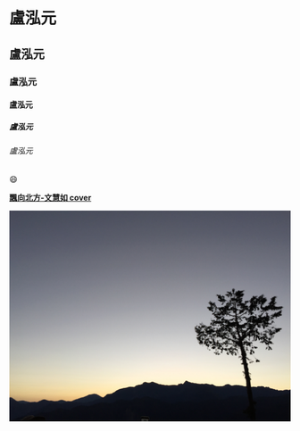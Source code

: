 # 盧泓元
## 盧泓元
### 盧泓元
#### 盧泓元
##### 盧泓元
###### 盧泓元

:smile:

[**飄向北方-文慧如 cover**](https://www.youtube.com/watch?v=7NN4RlKspW0)

![](p.JPG "阿里山風景")
